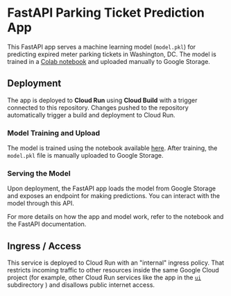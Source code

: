# FastAPI Parking Ticket Prediction App

This FastAPI app serves a machine learning model (`model.pkl`) for predicting expired meter parking tickets in Washington, DC. The model is trained in a [Colab notebook](./notebooks/meter-made.ipynb) and uploaded manually to Google Storage.

## Deployment

The app is deployed to **Cloud Run** using **Cloud Build** with a trigger connected to this repository. Changes pushed to the repository automatically trigger a build and deployment to Cloud Run.

### Model Training and Upload

The model is trained using the notebook available [here](https://nbviewer.org/github/reedmarkham/meter-made/blob/main/meter-made.ipynb). After training, the `model.pkl` file is manually uploaded to Google Storage.

### Serving the Model

Upon deployment, the FastAPI app loads the model from Google Storage and exposes an endpoint for making predictions. You can interact with the model through this API.

For more details on how the app and model work, refer to the notebook and the FastAPI documentation.

## Ingress / Access

This service is deployed to Cloud Run with an "internal" ingress policy. That restricts incoming traffic to other resources inside the same Google Cloud project (for example, other Cloud Run services like the app in the [`ui`](./ui) subdirectory ) and disallows public internet access.